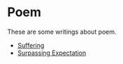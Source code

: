 # Poem

These are some writings about poem.

- [Suffering](poem/01-suffering.md)
- [Surpassing Expectation](poem/02-surpassing-expectation.md)